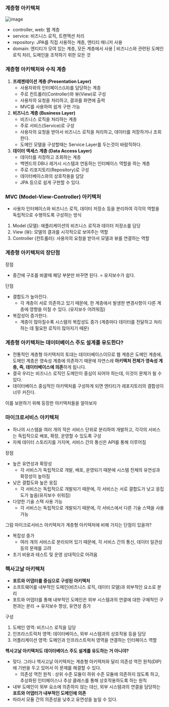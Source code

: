 ### 계층형 아키텍쳐

![image](https://user-images.githubusercontent.com/43109589/229332626-a29b6b76-ddaa-4c5e-9dcf-ba0657081ce8.png)


- controller, web: 웹 계층
- service: 비즈니스 로직, 트랜잭션 처리
- repository: JPA를 직접 사용하는 계층, 엔티티 매니저 사용
- domain: 엔티티가 모여 있는 계층, 모든 계층에서 사용 | 비즈니스와 관련된 도메인 로직 처리, 도메인을 조작하기 위한 모든 것

### 계층형 아키텍처와 수직 계층

1. **프레젠테이션 계층 (Presentation Layer)**
    - 사용자와의 인터페이스(UI)를 담당하는 계층
    - 주로 컨트롤러(Controller)와 뷰(View)로 구성
    - 사용자의 요청을 처리하고, 결과를 화면에 출력
    - MVC를 사용하여 쉽게 구현 가능
2. **비즈니스 계층 (Business Layer)**
    - 비즈니스 로직을 처리하는 계층
    - 주로 서비스(Service)로 구성
    - 사용자의 요청을 받아서 비즈니스 로직을 처리하고, 데이터를 저장하거나 조회한다.
    - 도메인 모델을 구성할때는 Service Layer를 두는것이 바람직하다.
3. **데이터 액세스 계층 (Data Access Layer)**
    - 데이터를 저장하고 조회하는 계층
    - 백엔드의 DB나 레거시 시스템과 연동하는 인터페이스 역할을 하는 계층
    - 주로 리포지토리(Repository)로 구성
    - 데이터베이스와의 상호작용을 담당
    - JPA 등으로 쉽게 구현할 수 있다.

### MVC (Model-View-Controller) 아키텍처

- 사용자 인터페이스와 비즈니스 로직, 데이터 저장소 등을 분리하여 각각의 역할을 독립적으로 수행하도록 구성하는 방식
1. Model (모델): 애플리케이션의 비즈니스 로직과 데이터 저장소를 담당
2. View (뷰): 모델의 결과를 시각적으로 보여주는 역할
3. Controller (컨트롤러): 사용자의 요청을 받아서 모델과 뷰를 연결하는 역할

### 계층형 아키텍처의 장단점

장점

- 중간에 구조를 바꿀때 해당 부분만 바꾸면 된다. = 유지보수가 쉽다.

단점

- 결합도가 높아진다.
    - 각 계층이 서로 의존하고 있기 때문에, 한 계층에서 발생한 변경사항이 다른 계층에 영향을 미칠 수 있다. (유지보수 어려워짐)
- 복잡성이 증가한다.
    - 계층이 많아질수록 시스템의 복잡성도 증가 (계층마다 데이터를 전달하고 처리하는 데 필요한 로직이 많아지기 때문)

### ****계층형 아키텍처는 데이터베이스 주도 설계를 유도한다?****

- 전통적인 계층형 아키텍처의 토대는 데이터베이스이므로 웹 계층은 도메인 계층에, 도메인 계층은 영속성 계층에 의존하기 때문에 자연스레 **아키텍처 전체가 영속성 계층, 즉, 데이터베이스에 의존**하게 됩니다.
- 결국 우리는 비즈니스 로직인 도메인이 중심이 되어야 하는데, 이것이 문제가 될 수 있다.
- 데이터베이스 중심적인 아키텍처를 구성하게 되면 엔티티가 레포지토리의 결합성이 너무 커진다.

이를 보완하기 위해 등장한 아키텍처들을 알아보자

### 마이크로서비스 아키텍처

- 하나의 시스템을 여러 개의 작은 서비스 단위로 분리하여 개발하고, 각각의 서비스는 독립적으로 배포, 확장, 운영할 수 있도록 구성
- 자체 데이터 스토리지를 가지며, 서비스 간의 통신은 API를 통해 이루어짐

장점

- 높은 유연성과 확장성
    - 각 서비스가 독립적으로 개발, 배포, 운영되기 때문에 시스템 전체의 유연성과 확장성이 높아짐
- 낮은 결합도와 높은 응집
    - 각 서비스는 독립적으로 개발되기 때문에, 각 서비스는 서로 결합도가 낮고 응집도가 높음(유지보수 쉬워짐)
- 다양한 기술 스택 사용 가능
    - 각 서비스는 독립적으로 개발되기 때문에, 각 서비스에서 다른 기술 스택을 사용 가능

그럼 마이크로서비스 아키텍처가 계층형 아키텍처에 비해 가지는 단점이 있을까?

- 복잡성 증가
    - 여러 개의 서비스로 분리되어 있기 때문에, 각 서비스 간의 통신, 데이터 일관성 등의 문제를 고려
- 초기 비용과 테스트 및 운영 상대적으로 어려움

### 헥사고날 아키텍처

- **포트와 어댑터를 중심으로 구성된 아키텍처**
- 소프트웨어를 내부적인 도메인(비즈니스 로직, 데이터 모델)과 외부적인 요소로 분리
- 포트와 어댑터를 통해 내부적인 도메인은 외부 시스템과의 연결에 대한 구체적인 구현과는 분리 → 유지보수 향상, 유연성 증가

구성

1. 도메인 영역: 비즈니스 로직을 담당
2. 인프라스트럭처 영역: 데이터베이스, 외부 시스템과의 상호작용 등을 담당
3. 어플리케이션 영역: 도메인과 인프라스트럭처 영역을 연결하는 인터페이스 역할

**헥사고날 아키텍처도 데이터베이스 주도 설계를 유도하는 거 아니야?**

- 맞다. 그러나 헥사고날 아키텍처는 계층형 아키텍처와 달리 의존성 역전 원칙(DIP)에 기반을 두고 있어서 이 문제를 해결할 수 있다.
    - 의존성 역전 원칙 : 상위 수준 모듈이 하위 수준 모듈에 의존하지 않도록 하고, 추상화된 인터페이스나 추상 클래스를 통해 상호작용하도록 하는 원칙
- 내부 도메인이 외부 요소에 의존하지 않는 대신, 외부 시스템과의 연결을 담당하는 **포트와 어댑터가 내부적인 도메인에 의존**
- 따라서 모듈 간의 의존성을 낮추고 유연성을 높일 수 있다.
